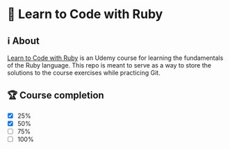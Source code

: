 # 🔻 Learn to Code with Ruby
## ℹ️ About
[Learn to Code with Ruby](https://www.udemy.com/course/learn-to-code-with-ruby-lang/) is an Udemy course for learning the fundamentals of the Ruby language. This repo is meant to serve as a way to store the solutions to the course exercises while practicing Git.

## 🏆 Course completion
- [x]  25%
- [x]  50%
- [ ]  75%
- [ ] 100%